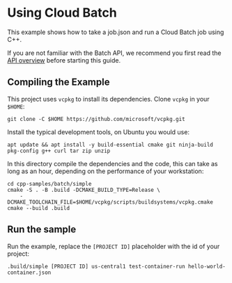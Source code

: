 # Using Cloud Batch

This example shows how to take a job.json and run a Cloud Batch job using C++.

If you are not familiar with the Batch API, we recommend you first read the
[API overview] before starting this guide.

## Compiling the Example

This project uses `vcpkg` to install its dependencies. Clone `vcpkg` in your
`$HOME`:

```shell
git clone -C $HOME https://github.com/microsoft/vcpkg.git
```

Install the typical development tools, on Ubuntu you would use:

```shell
apt update && apt install -y build-essential cmake git ninja-build pkg-config g++ curl tar zip unzip
```

In this directory compile the dependencies and the code, this can take as long
as an hour, depending on the performance of your workstation:

```shell
cd cpp-samples/batch/simple
cmake -S . -B .build -DCMAKE_BUILD_TYPE=Release \
    -DCMAKE_TOOLCHAIN_FILE=$HOME/vcpkg/scripts/buildsystems/vcpkg.cmake
cmake --build .build
```

## Run the sample

Run the example, replace the `[PROJECT ID]` placeholder with the id of your
project:

```shell
.build/simple [PROJECT ID] us-central1 test-container-run hello-world-container.json
```

[api overview]: https://cloud.google.com/batch/docs
